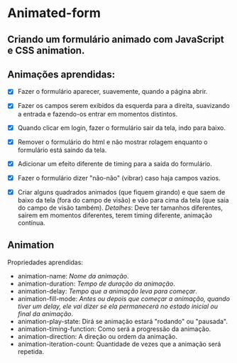 # Animated-form

## Criando um formulário animado com JavaScript e CSS animation.

##  Animações aprendidas:

- [x]  Fazer o formulário aparecer, suavemente, quando a página abrir.

- [x]  Fazer os campos serem exibidos da esquerda para a direita, suavizando a entrada e fazendo-os entrar em momentos distintos.

- [x] Quando clicar em login, fazer o formulário sair da tela, indo para baixo.

- [x] Remover o formulário do html e não mostrar rolagem enquanto o 
formulário está saindo da tela.

- [x] Adicionar um efeito diferente de timing para a saída do formulário.

- [x] Fazer o formulário dizer "não-não" (vibrar) caso haja campos vazios.

- [x] Criar alguns quadrados animados (que fiquem girando) e que saem de baixo da tela (fora do campo de visão) e vão para cima da tela (que saia do campo de visão também). _Detalhes_: Deve ter tamanhos diferentes, sairem em momentos diferentes, terem timing diferente, animação contínua.

## Animation 

Propriedades aprendidas:

- animation-name: _Nome da animação_.
- animation-duration: _Tempo de duração da animação_.
- animation-delay: _Tempo que a animação leva para começar_.
- animation-fill-mode: _Antes ou depois que começar a animação, quando tiver um _delay_, ele vai dizer se ela permanecerá no estado inicial ou final da animação_.
- animation-play-state: Dirá se animação estará "rodando" ou "pausada".
- animation-timing-function: Como será a progressão da animação.
- animation-direction: A direção ou ordem da animação.
- animation-iteration-count: Quantidade de vezes que a animação será repetida.
